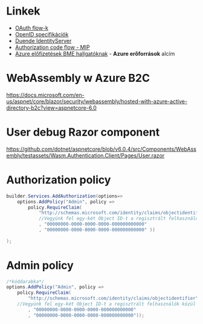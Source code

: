 # Linkek

- [OAuth flow-k](https://medium.com/@darutk/diagrams-and-movies-of-all-the-oauth-2-0-flows-194f3c3ade85)
- [OpenID specifikációk](https://openid.net/developers/specs/)
- [Duende IdentityServer](https://docs.duendesoftware.com/identityserver/v6)
- [Authorization code flow - MIP](https://docs.microsoft.com/en-us/azure/active-directory/develop/v2-oauth2-auth-code-flow)
- [Azure előfizetések BME hallgatóknak](https://www.aut.bme.hu/Course/felho) - **Azure erőforrások** alcím

# WebAssembly w Azure B2C

https://docs.microsoft.com/en-us/aspnet/core/blazor/security/webassembly/hosted-with-azure-active-directory-b2c?view=aspnetcore-6.0

# User debug Razor component

https://github.com/dotnet/aspnetcore/blob/v6.0.4/src/Components/WebAssembly/testassets/Wasm.Authentication.Client/Pages/User.razor

# Authorization policy

```csharp
builder.Services.AddAuthorization(options=>
    options.AddPolicy("Admin", policy =>
        policy.RequireClaim(
            "http://schemas.microsoft.com/identity/claims/objectidentifier"
            //Vegyünk fel egy-két Object ID-t a regisztrált felhasználók közül
            , "00000000-0000-0000-0000-000000000000"
            , "00000000-0000-0000-0000-000000000000" ))
    
);
```

# Admin policy

```csharp
/*kóddarabka*/
options.AddPolicy("Admin", policy =>
    policy.RequireClaim(
        "http://schemas.microsoft.com/identity/claims/objectidentifier"
    //Vegyünk fel egy-két Object ID-t a regisztrált felhasználók közül
        , "00000000-0000-0000-0000-000000000000"
        , "00000000-0000-0000-0000-000000000000"));
```
